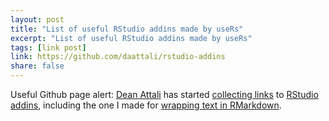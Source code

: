 ```yaml
---
layout: post
title: "List of useful RStudio addins made by useRs"
excerpt: "List of useful RStudio addins made by useRs"
tags: [link post]
link: https://github.com/daattali/rstudio-addins
share: false
---
```


Useful Github page alert: [Dean Attali](http://deanattali.com/) has 
started [collecting links](https://github.com/daattali/rstudio-addins) 
to [RStudio addins](https://rstudio.github.io/rstudioaddins/), including 
the one I made for [wrapping text in RMarkdown](). 

